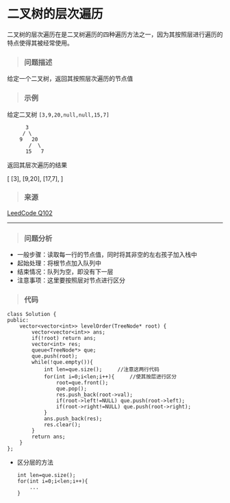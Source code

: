 # 二叉树的层次遍历

二叉树的层次遍历在是二叉树遍历的四种遍历方法之一，因为其按照层进行遍历的特点使得其被经常使用。

> ### 问题描述

给定一个二叉树，返回其按照层次遍历的节点值

> ### 示例

给定二叉树 
`[3,9,20,null,null,15,7]`

        
          3
         / \
        9   20
           /  \
          15   7


返回其层次遍历的结果

  [
  [3],
  [9,20],
  [17,7],
  ]
  
  > ### 来源
  
  [LeedCode Q102](https://leetcode-cn.com/problems/binary-tree-level-order-traversal/)
  
---
> ### 问题分析
* 一般步骤：读取每一行的节点值，同时将其非空的左右孩子加入栈中
* 起始处理：将根节点加入队列中
* 结束情况：队列为空，即没有下一层
* 注意事项：这里要按照层对节点进行区分

> ### 代码

	class Solution {
	public:
		vector<vector<int>> levelOrder(TreeNode* root) {
			vector<vector<int>> ans;
			if(!root) return ans;
			vector<int> res;
			queue<TreeNode*> que;
			que.push(root);
			while(!que.empty()){
				int len=que.size();		//注意这两行代码
				for(int i=0;i<len;i++){		//使其按层进行区分
					root=que.front();
					que.pop();
					res.push_back(root->val);
					if(root->left!=NULL) que.push(root->left);
					if(root->right!=NULL) que.push(root->right);
				}
				ans.push_back(res);
				res.clear();
			}
			return ans;
		}
	};
	
* 区分层的方法



	  int len=que.size();
	  for(int i=0;i<len;i++){
		  ...
	  }

